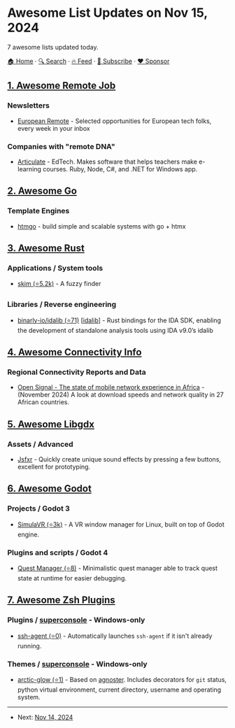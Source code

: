 # Awesome List Updates on Nov 15, 2024

7 awesome lists updated today.

[🏠 Home](/README.md) · [🔍 Search](https://www.trackawesomelist.com/search/) · [🔥 Feed](https://www.trackawesomelist.com/rss.xml) · [📮 Subscribe](https://trackawesomelist.us17.list-manage.com/subscribe?u=d2f0117aa829c83a63ec63c2f&id=36a103854c) · [❤️  Sponsor](https://github.com/sponsors/theowenyoung)



## [1. Awesome Remote Job](/content/lukasz-madon/awesome-remote-job/README.md)

### Newsletters

*   [European Remote](https://europeanremote.com/alerts) - Selected opportunities for European tech folks, every week in your inbox

### Companies with "remote DNA"

*   [Articulate](https://www.articulate.com/about/careers) - EdTech. Makes software that helps teachers make e-learning courses. Ruby, Node, C#, and .NET for Windows app.

## [2. Awesome Go](/content/avelino/awesome-go/README.md)

### Template Engines

*   [htmgo](https://htmgo.dev) - build simple and scalable systems with go + htmx

## [3. Awesome Rust](/content/rust-unofficial/awesome-rust/README.md)

### Applications / System tools

*   [skim (⭐5.2k)](https://github.com/skim-rs/skim) - A fuzzy finder

### Libraries / Reverse engineering

*   [binarly-io/idalib (⭐71)](https://github.com/binarly-io/idalib) \[[idalib](https://crates.io/crates/idalib)] - Rust bindings for the IDA SDK, enabling the development of standalone analysis tools using IDA v9.0’s idalib

## [4. Awesome Connectivity Info](/content/stevesong/awesome-connectivity-info/README.md)

### Regional Connectivity Reports and Data

*   [Open Signal - The state of mobile network experience in Africa](https://www.opensignal.com/2024/11/11/the-state-of-mobile-network-experience-in-africa) - (November 2024) A look at download speeds and network quality in 27 African countries.

## [5. Awesome Libgdx](/content/rafaskb/awesome-libgdx/README.md)

### Assets / Advanced

*   [Jsfxr](https://chr15m.itch.io/jsfxr) - Quickly create unique sound effects by pressing a few buttons, excellent for prototyping.

## [6. Awesome Godot](/content/godotengine/awesome-godot/README.md)

### Projects / Godot 3

*   [SimulaVR (⭐3k)](https://github.com/SimulaVR/Simula) - A VR window manager for Linux, built on top of Godot engine.

### Plugins and scripts / Godot 4

*   [Quest Manager (⭐8)](https://github.com/Rubonnek/quest-manager) - Minimalistic quest manager able to track quest state at runtime for easier debugging.

## [7. Awesome Zsh Plugins](/content/unixorn/awesome-zsh-plugins/README.md)

### Plugins / [superconsole](https://github.com/alexchmykhalo/superconsole) - Windows-only

*   [ssh-agent (⭐0)](https://github.com/sdiebolt/zsh-ssh-agent) - Automatically launches `ssh-agent` if it isn't already running.

### Themes / [superconsole](https://github.com/alexchmykhalo/superconsole) - Windows-only

*   [arctic-glow (⭐1)](https://github.com/Etto48/arcticglow-zsh-theme) - Based on [agnoster](https://gist.github.com/3712874). Includes decorators for `git` status, python virtual environment, current directory, username  and operating system.

---

- Next: [Nov 14, 2024](/content/2024/11/14/README.md)